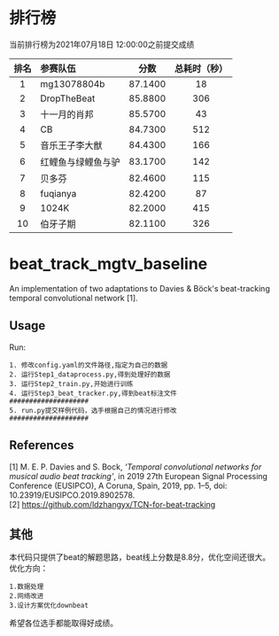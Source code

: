 # 排行榜
当前排行榜为2021年07月18日 12:00:00之前提交成绩  

| 排名 | 参赛队伍 | 分数 | 总耗时（秒） |
| :----:| :---- | :----: | :----: |
| 1 | mg13078804b | 87.1400 | 18 |
| 2 | DropTheBeat | 85.8800 | 306 |
| 3 | 十一月的肖邦 | 85.5700 | 43 |
| 4 | CB | 84.7300 | 512 |
| 5 | 音乐王子李大猷 | 84.4300 | 166 |
| 6 | 红鲤鱼与绿鲤鱼与驴 | 83.1700 | 142 |
| 7 | 贝多芬 | 82.4600 | 115 |
| 8 | fuqianya | 82.4200 | 87 |
| 9 | 1024K | 82.2000 | 415 |
| 10 | 伯牙子期 | 82.1100 | 326 |


# beat_track_mgtv_baseline

An implementation of two adaptations to Davies &amp; Böck's beat-tracking temporal convolutional network [1].

## Usage

Run:
```
1. 修改config.yaml的文件路径,指定为自己的数据  
2. 运行Step1_dataprocess.py,得到处理好的数据
3. 运行Step2_train.py,开始进行训练
4. 运行Step3_beat_tracker.py,得到beat标注文件
####################
5. run.py提交样例代码，选手根据自己的情况进行修改
####################
```

## References

[1] M. E. P. Davies and S. Bock, _‘Temporal convolutional networks for musical audio beat tracking’_, in 2019 27th European Signal Processing Conference (EUSIPCO), A Coruna, Spain, 2019, pp. 1–5, doi: 10.23919/EUSIPCO.2019.8902578.    
[2] https://github.com/ldzhangyx/TCN-for-beat-tracking  

## 其他  

本代码只提供了beat的解题思路，beat线上分数是8.8分，优化空间还很大。  
优化方向： 
```
1.数据处理  
2.网络改进  
3.设计方案优化downbeat
```
希望各位选手都能取得好成绩。
